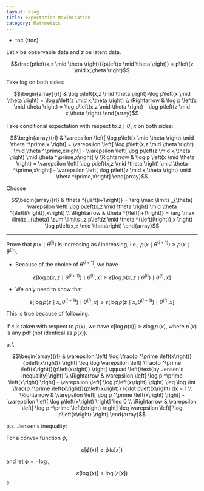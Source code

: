 ```yaml
---
layout: blog
title: Expectation Maximization
category: Mathmetics
---
```


- toc
{:toc}

Let $x$ be observable data and $z$ be latent data.

$$\frac{p\left(x,z \mid \theta \right)}{p\left(x \mid \theta \right)} = p\left(z \mid x,\theta \right)$$

Take log on both sides:

$$\begin{array}{rl}
& \log p\left(x,z \mid \theta \right)-\log p\left(x \mid \theta \right) = \log p\left(z \mid x,\theta \right) \\
\Rightarrow & \log p \left(x \mid \theta \right) = \log p\left(x,z \mid \theta \right) - \log p\left(z \mid x,\theta \right)
\end{array}$$

Take conditional expectation with respect to $z \mid \theta ^\prime, x$ on both sides:

$$\begin{array}{rl}
& \varepsilon \left[ \log p\left(x \mid \theta \right) \mid \theta ^\prime,x \right] = \varepsilon \left[ \log p\left(x,z \mid \theta \right) \mid \theta ^\prime,x\right] - \varepsilon \left[ \log p\left(z \mid x,\theta \right) \mid \theta ^\prime,x\right] \\
\Rightarrow & \log p \left(x \mid \theta \right) = \varepsilon \left[ \log p\left(x,z \mid \theta \right) \mid \theta ^\prime,x\right] - \varepsilon \left[ \log p\left(z \mid x,\theta \right) \mid \theta ^\prime,x\right]
\end{array}$$

Choose

$$\begin{array}{rl}
& \theta ^{\left(i+1\right)} = \arg \max \limits _{\theta} \varepsilon \left[ \log p\left(x,z \mid \theta \right) \mid \theta ^{\left(i\right)},x\right] \\
\Rightarrow & \theta ^{\left(i+1\right)} = \arg \max \limits _{\theta} \sum \limits _z p\left(z \mid \theta ^{\left(i\right)},x \right) \log p\left(x,z \mid \theta\right)
\end{array}$$

---

Prove that $p\left(x \mid \theta ^{\left(i\right)}\right)$ is increasing as $i$ increasing, i.e., $p\left(x \mid \theta ^{\left(i+1\right)} \right) \geq p\left(x \mid \theta ^{\left(i\right)}\right)$.

* Because of the choice of $\theta ^{\left(i+1\right)}$, we have

$$\varepsilon \left[ \log p\left(x,z \mid \theta ^{\left(i+1\right)} \right) \mid \theta ^{\left(i\right)},x\right] \geq \varepsilon \left[ \log p\left(x,z \mid \theta ^{\left(i\right)} \right) \mid \theta ^{\left(i\right)},x\right]$$

* We only need to show that

$$\varepsilon \left[ \log p\left(z \mid x,\theta  ^{\left(i+1\right)} \right) \mid \theta  ^{\left(i\right)},x\right] \leq \varepsilon \left[ \log p\left(z \mid x,\theta  ^{\left(i+1\right)} \right) \mid \theta  ^{\left(i\right)},x\right]$$

This is true because of following.

If $\varepsilon$ is taken with respect to $p\left(x\right)$, we have $\varepsilon \left[ \log p \left(x\right) \right] \geq \varepsilon \log p ^\prime \left(x\right)$, where $p ^\prime \left(x\right)$ is any pdf (not identical as $p\left(x\right)$).

p.f.

$$\begin{array}{rl}
& \varepsilon \left[ \log \frac{p ^\prime \left(x\right)}{p\left(x\right)} \right] \leq \log \varepsilon \left[ \frac{p ^\prime \left(x\right)}{p\left(x\right)} \right] \qquad \left(\text{by Jensen's inequality}\right) \\
\Rightarrow & \varepsilon \left[ \log p ^\prime \left(x\right) \right] - \varepsilon \left[ \log p\left(x\right) \right] \leq \log \int \frac{p ^\prime \left(x\right)}{p\left(x\right)} \cdot p\left(x\right) dx = 1 \\
\Rightarrow & \varepsilon \left[ \log p ^\prime \left(x\right) \right] - \varepsilon \left[ \log p\left(x\right) \right] \leq 0 \\
\Rightarrow & \varepsilon \left[ \log p ^\prime \left(x\right) \right] \leq \varepsilon \left[ \log p\left(x\right) \right]
\end{array}$$

p.s.
Jensen's inequality:

For a convex function $\phi$,

$$\varepsilon \left[\phi \left(x\right) \right] \geq \phi \left( \varepsilon \left[ x\right] \right)$$

and let $\phi = - \log$,

$$\varepsilon \left[ \log \left(x\right) \right] \leq \log \left( \varepsilon \left[x\right] \right)$$e
